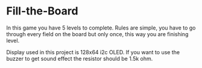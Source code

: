 # Fill-the-Board

In this game you have 5 levels to complete. Rules are simple, you have to go through every field on the board but only once, this way you are finishing level.

Display used in this project is 128x64 i2c OLED. If you want to use the buzzer to get sound effect the resistor should be 1.5k ohm.
